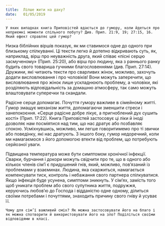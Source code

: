 ```yaml
---
title:  Ліпше жити на даху?
date:   01/05/2019
---
```


`У яких випадках книга Приповістей вдається до гумору, коли йдеться про неприємні моменти спільного побуту? Див. Прип. 21:9, 19; 27:15, 16. Який ефект справляє цей гумор?`

Низка біблійних віршів показує, як ми ставимося одне до одного при близькому спілкуванні. Ці тексти легко й дотепно відкривають суть, як, наприклад, вірш про неуважність друга, який співає «пісні серцю засмученому» (Прип. 25:20), або вірш про людину, яка з раннього ранку будить свого товариша гучними благословеннями (див. Прип. 27:14). Дружини, які читають тексти про сварливих жінок, можливо, захочуть додати висловлювання і про чоловіків! Вони можуть заперечити, що висловлювання про жінок лише ускладнюють проблему, а чоловіки, які розділяють відповідальність за домашню атмосферу, так само можуть влаштовувати суперечки та скандали.

Радісне серце допомагає. Почуття гумору важливе в сімейному житті. Гумор змащує механізм життя, допомагаючи зменшити стреси і занепокоєння. «Серце радісне добре лікує, а пригноблений дух сушить кості» (Прип. 17:22). Книга Приповістей застосовує ці ліки й іноді дозволяє нам посміятися над тим, що нас дратує або позбавляє спокою. Усміхнувшись, можливо, ми легше говоритимемо про ті звички або поведінку, які нас дратують. З іншого боку, гумор недоречний, коли ми намагаємося з його допомогою втекти від проблем, що потребують серйозної уваги.

Підвищена температура може бути симптомом хронічної інфекції. Сварки, бурчання і докори можуть свідчити про те, що в одного або кількох членів сім’ї є придушений гнів, який, можливо, пов’язаний із проблемами у взаєминах. Людина, яка скаржиться, намагається компенсувати тиск, контроль і небажання свого партнера спілкуватися. Якщо інфекція буде усунена, симптоми зникнуть. У сім’ях, замість того щоб уникати проблем або свого супутника життя, подружжя, керуючись любов’ю до Господа і відданістю одне одному, ділиться своїми потребами і почуттями, знаходить причину свого гніву й усуває її.

`Чому для сім’ї важливий сміх? Як можна застосовувати його на благо і як можна спотворити й використовувати його на зло? Поділіться своїми відповідями в класі.`